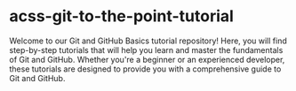 # acss-git-to-the-point-tutorial
Welcome to our Git and GitHub Basics tutorial repository! Here, you will find step-by-step tutorials that will help you learn and master the fundamentals of Git and GitHub. Whether you're a beginner or an experienced developer, these tutorials are designed to provide you with a comprehensive guide to Git and GitHub.